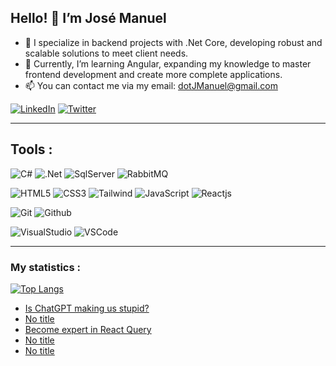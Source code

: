 ## Hello! 👋 I’m José Manuel
- 🔭 I specialize in backend projects with .Net Core, developing robust and scalable solutions to meet client needs.
- 🌱 Currently, I’m learning Angular, expanding my knowledge to master frontend development and create more complete applications.
- 📫 You can contact me via my email: dotJManuel@gmail.com


[![LinkedIn](https://img.shields.io/badge/LinkedIn-0077B5?style=for-the-badge&logo=linkedin&logoColor=white&labelColor=101010)](https://www.linkedin.com/in/dotjmanuel) 
[![Twitter](https://img.shields.io/badge/Twitter-1DA1F2?style=for-the-badge&logo=twitter&logoColor=white&labelColor=101010)](https://twitter.com/dotJManuel) 

---

## Tools :

![C#](https://img.shields.io/badge/C%23-239120?style=for-the-badge&logo=c-sharp&logoColor=white)
![.Net](https://img.shields.io/badge/.NET-5C2D91?style=for-the-badge&logo=.net&logoColor=white)
![SqlServer](https://img.shields.io/badge/Microsoft%20SQL%20Server-CC2927?style=for-the-badge&logo=microsoft%20sql%20server&logoColor=white)
![RabbitMQ](https://img.shields.io/badge/rabbitmq-%23FF6600.svg?&style=for-the-badge&logo=rabbitmq&logoColor=white)

![HTML5](https://img.shields.io/badge/HTML5-E34F26?style=for-the-badge&logo=html5&logoColor=white)
![CSS3](https://img.shields.io/badge/CSS3-1572B6?style=for-the-badge&logo=css3&logoColor=white)
![Tailwind](https://img.shields.io/badge/Tailwind_CSS-38B2AC?style=for-the-badge&logo=tailwind-css&logoColor=white)
![JavaScript](https://img.shields.io/badge/JavaScript-F7DF1E?style=for-the-badge&logo=javascript&logoColor=black)
![Reactjs](https://img.shields.io/badge/React-20232A?style=for-the-badge&logo=react&logoColor=61DAFB)

![Git](https://img.shields.io/badge/-Git-F05032?style=for-the-badge&logo=git&logoColor=white)
![Github](https://img.shields.io/badge/GitHub-100000?style=for-the-badge&logo=github&logoColor=white)

![VisualStudio](https://img.shields.io/badge/Visual_Studio-5C2D91?style=for-the-badge&logo=visual%20studio&logoColor=white)
![VSCode](https://img.shields.io/badge/-Visual%20Studio%20Code-0078d7?style=for-the-badge&logo=visualstudiocode&logoColor=white)

---

### My statistics :
[![Top Langs](https://github-readme-stats-sigma-five.vercel.app/api/top-langs/?username=dotJManuel&layout=compact&theme=prussian)](https://github.com/sudheerj/github-readme-stats)


<!-- daily.dev BOOKMARKS:START -->
- [Is ChatGPT making us stupid?](https://app.daily.dev/posts/da99IEWyf?utm_source=rss&utm_medium=bookmarks&utm_campaign=kgtp1YC5in2i4ZQAZj8W2)
- [No title](https://app.daily.dev/posts/X0ACqfbgU?utm_source=rss&utm_medium=bookmarks&utm_campaign=kgtp1YC5in2i4ZQAZj8W2)
- [Become expert in React Query](https://app.daily.dev/posts/IrnXWeKMe?utm_source=rss&utm_medium=bookmarks&utm_campaign=kgtp1YC5in2i4ZQAZj8W2)
- [No title](https://app.daily.dev/posts/o3xnqY2si?utm_source=rss&utm_medium=bookmarks&utm_campaign=kgtp1YC5in2i4ZQAZj8W2)
- [No title](https://app.daily.dev/posts/6xuVcsCUT?utm_source=rss&utm_medium=bookmarks&utm_campaign=kgtp1YC5in2i4ZQAZj8W2)
<!-- daily.dev BOOKMARKS:END -->
